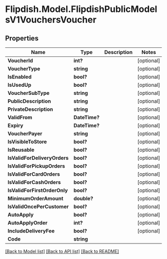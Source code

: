 # Flipdish.Model.FlipdishPublicModelsV1VouchersVoucher
## Properties

Name | Type | Description | Notes
------------ | ------------- | ------------- | -------------
**VoucherId** | **int?** |  | [optional] 
**VoucherType** | **string** |  | [optional] 
**IsEnabled** | **bool?** |  | [optional] 
**IsUsedUp** | **bool?** |  | [optional] 
**VoucherSubType** | **string** |  | [optional] 
**PublicDescription** | **string** |  | [optional] 
**PrivateDescription** | **string** |  | [optional] 
**ValidFrom** | **DateTime?** |  | [optional] 
**Expiry** | **DateTime?** |  | [optional] 
**VoucherPayer** | **string** |  | [optional] 
**IsVisibleToStore** | **bool?** |  | [optional] 
**IsReusable** | **bool?** |  | [optional] 
**IsValidForDeliveryOrders** | **bool?** |  | [optional] 
**IsValidForPickupOrders** | **bool?** |  | [optional] 
**IsValidForCardOrders** | **bool?** |  | [optional] 
**IsValidForCashOrders** | **bool?** |  | [optional] 
**IsValidForFirstOrderOnly** | **bool?** |  | [optional] 
**MinimumOrderAmount** | **double?** |  | [optional] 
**IsValidOncePerCustomer** | **bool?** |  | [optional] 
**AutoApply** | **bool?** |  | [optional] 
**AutoApplyOrder** | **int?** |  | [optional] 
**IncludeDeliveryFee** | **bool?** |  | [optional] 
**Code** | **string** |  | 

[[Back to Model list]](../README.md#documentation-for-models) [[Back to API list]](../README.md#documentation-for-api-endpoints) [[Back to README]](../README.md)

